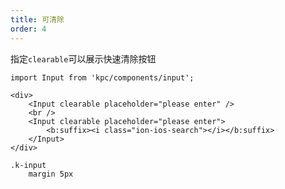 ```yaml
---
title: 可清除
order: 4
---
```


指定`clearable`可以展示快速清除按钮

```vdt
import Input from 'kpc/components/input';

<div>
    <Input clearable placeholder="please enter" />
    <br />
    <Input clearable placeholder="please enter">
        <b:suffix><i class="ion-ios-search"></i></b:suffix>
    </Input>
</div>
```

```styl
.k-input
    margin 5px
```

